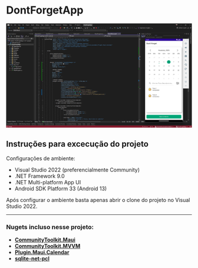 # DontForgetApp

![](https://github.com/JorgeKleber/DontForgetApp/blob/master/Screenshot.png)

## Instruções para excecução do projeto

Configurações de ambiente:
- Visual Studio 2022 (preferencialmente Community)
- .NET Framework 9.0
- .NET Multi-platform App UI
- Android SDK Platform 33 (Android 13)

Após configurar o ambiente basta apenas abrir o clone do projeto no Visual Studio 2022.

---
### Nugets incluso nesse projeto:

- [**CommunityToolkit.Maui**](https://github.com/CommunityToolkit/Maui)
- [**CommunityToolkit.MVVM**](https://github.com/CommunityToolkit/dotnet)
- [**Plugin.Maui.Calendar**](https://github.com/yurkinh/Plugin.Maui.Calendar)
- [**sqlite-net-pcl**](https://github.com/praeclarum/sqlite-net)
